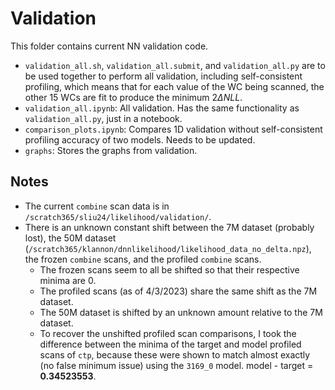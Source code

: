# Validation

This folder contains current NN validation code.
- `validation_all.sh`, `validation_all.submit`, and `validation_all.py` are to be used together to perform all validation, including self-consistent profiling, which means that for each value of the WC being scanned, the other 15 WCs are fit to produce the minimum $2\Delta NLL$.
- `validation_all.ipynb`: All validation. Has the same functionality as `validation_all.py`, just in a notebook.
- `comparison_plots.ipynb`: Compares 1D validation without self-consistent profiling accuracy of two models. Needs to be updated.
- `graphs`: Stores the graphs from validation.

## Notes

- The current `combine` scan data is in `/scratch365/sliu24/likelihood/validation/`.
- There is an unknown constant shift between the 7M dataset (probably lost), the 50M dataset (`/scratch365/klannon/dnnlikelihood/likelihood_data_no_delta.npz`), the frozen `combine` scans, and the profiled `combine` scans.
    - The frozen scans seem to all be shifted so that their respective minima are 0.
    - The profiled scans (as of 4/3/2023) share the same shift as the 7M dataset.
    - The 50M dataset is shifted by an unknown amount relative to the 7M dataset.
    - To recover the unshifted profiled scan comparisons, I took the difference between the minima of the target and model profiled scans of `ctp`, because these were shown to match almost exactly (no false minimum issue) using the `3169_0` model. model - target = **0.34523553**.